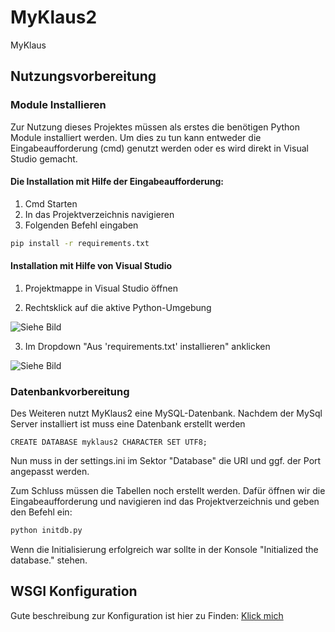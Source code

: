 # MyKlaus2
MyKlaus

## Nutzungsvorbereitung

### Module Installieren
Zur Nutzung dieses Projektes müssen als erstes die benötigen Python Module installiert werden. Um dies zu tun kann entweder die Eingabeaufforderung (cmd) genutzt werden oder es wird direkt in Visual Studio gemacht.

#### Die Installation mit Hilfe der Eingabeaufforderung:
1. Cmd Starten
2. In das Projektverzeichnis navigieren
3. Folgenden Befehl eingaben
```cmd
pip install -r requirements.txt
```

#### Installation mit Hilfe von Visual Studio
1. Projektmappe in Visual Studio öffnen

2. Rechtsklick auf die aktive Python-Umgebung

![Siehe Bild](https://i.ibb.co/4sQBhCn/1.png)

3. Im Dropdown "Aus 'requirements.txt' installieren" anklicken

![Siehe Bild](https://i.ibb.co/qxdrRRd/2.png)

### Datenbankvorbereitung
Des Weiteren nutzt MyKlaus2 eine MySQL-Datenbank.
Nachdem der MySql Server installiert ist muss eine Datenbank erstellt werden
```MySql
CREATE DATABASE myklaus2 CHARACTER SET UTF8;
```

Nun muss in der settings.ini im Sektor "Database" die URI und ggf. der Port angepasst werden.

Zum Schluss müssen die Tabellen noch erstellt werden. Dafür öffnen wir die Eingabeaufforderung und navigieren ind das Projektverzeichnis und geben den Befehl ein:
```cmd
python initdb.py
```

Wenn die Initialisierung erfolgreich war sollte in der Konsole "Initialized the database." stehen.

## WSGI Konfiguration
Gute beschreibung zur Konfiguration ist hier zu Finden: [Klick mich](https://gist.github.com/bluekvirus/c88cd0f67adf71197d9bedf1d62f6333#user-content-configure-uwsgi-and-nginx)
